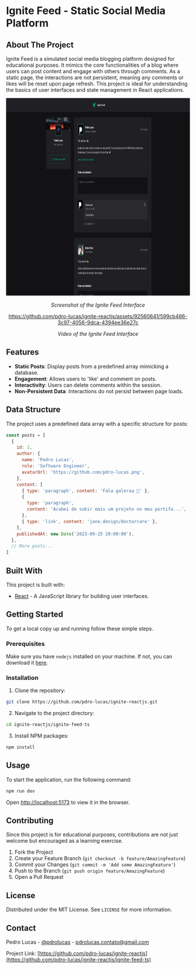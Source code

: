# Ignite Feed - Static Social Media Platform

## About The Project

Ignite Feed is a simulated social media blogging platform designed for educational purposes. It mimics the core functionalities of a blog where users can post content and engage with others through comments. As a static page, the interactions are not persistent, meaning any comments or likes will be reset upon page refresh. This project is ideal for understanding the basics of user interfaces and state management in React applications.

<div align="center">
   <img src=",/../public/preview/main.jpeg" width="1000" height="540">

_Screenshot of the Ignite Feed Interface_

https://github.com/pdro-lucas/ignite-reactjs/assets/92560641/599cb486-3c97-4056-9dca-4394ee36e27c

_Video of the Ignite Feed Interface_

</div>

## Features

- **Static Posts**: Display posts from a predefined array mimicking a database.
- **Engagement**: Allows users to 'like' and comment on posts.
- **Interactivity**: Users can delete comments within the session.
- **Non-Persistent Data**: Interactions do not persist between page loads.

## Data Structure

The project uses a predefined data array with a specific structure for posts:

```javascript
const posts = [
  {
    id: 1,
    author: {
      name: 'Pedro Lucas',
      role: 'Software Engineer',
      avatarUrl: 'https://github.com/pdro-lucas.png',
    },
    content: [
      { type: 'paragraph', content: 'Fala galeraa 👋' },
      {
        type: 'paragraph',
        content: 'Acabei de subir mais um projeto no meu portifa...',
      },
      { type: 'link', content: 'jane.design/doctorcare' },
    ],
    publishedAt: new Date('2023-09-25 20:00:00'),
  },
  // More posts...
]
```

## Built With

This project is built with:

- [React](https://reactjs.org/) - A JavaScript library for building user interfaces.

## Getting Started

To get a local copy up and running follow these simple steps.

### Prerequisites

Make sure you have `nodejs` installed on your machine. If not, you can download it [here](https://nodejs.org/en/download/).

### Installation

1. Clone the repository:

```sh
git clone https://github.com/pdro-lucas/ignite-reactjs.git
```

2. Navigate to the project directory:

```sh
cd ignite-reactjs/ignite-feed-ts
```

3. Install NPM packages:

```sh
npm install
```

## Usage

To start the application, run the following command:

```sh
npm run dev
```

Open [http://localhost:5173](http://localhost:5173) to view it in the browser.

## Contributing

Since this project is for educational purposes, contributions are not just welcome but encouraged as a learning exercise.

1. Fork the Project
2. Create your Feature Branch (`git checkout -b feature/AmazingFeature`)
3. Commit your Changes (`git commit -m 'Add some AmazingFeature'`)
4. Push to the Branch (`git push origin feature/AmazingFeature`)
5. Open a Pull Request

## License

Distributed under the MIT License. See `LICENSE` for more information.

## Contact

Pedro Lucas - [@pdrolucas](https://github.com/pdro-lucas) - pdrolucas.contato@gmail.com

Project Link: [https://github.com/pdro-lucas/ignite-reactjs](https://github.com/pdro-lucas/ignite-reactjs/ignite-feed-ts)
